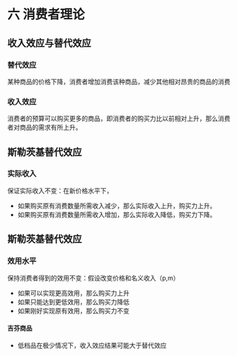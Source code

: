 # 六 消费者理论

## 收入效应与替代效应

### 替代效应

某种商品的价格下降，消费者增加消费该种商品，减少其他相对昂贵的商品的消费

### 收入效应

消费者的预算可以购买更多的商品，即消费者的购买力比以前相对上升，那么消费者对商品的需求有所上升。

## 斯勒茨基替代效应

### 实际收入

保证实际收入不变：在新价格水平下，

* 如果购买原有消费数量所需收入减少，那么实际收入上升，购买力上升。
* 如果购买原有消费数量所需收入增加，那么实际收入降低，购买力下降。



## 斯勒茨基替代效应

### 效用水平

保持消费者得到的效用不变：假设改变价格和名义收入（p,m）

* 如果可以实现更高效用，那么购买力上升
* 如果只能达到更低效用，那么购买力降低
* 如果刚好实现原有效用，那么购买力不变



#### 吉芬商品

* 低档品在极少情况下，收入效应结果可能大于替代效应
